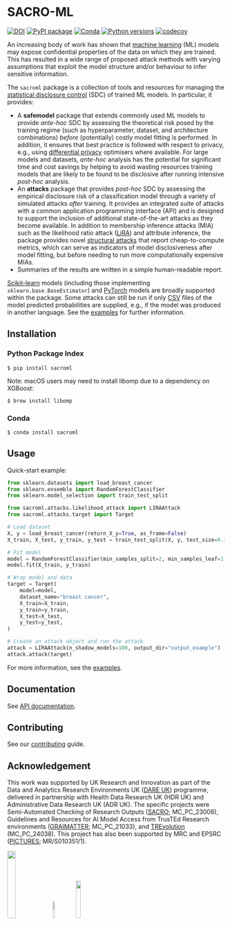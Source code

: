 # SACRO-ML

[![DOI](https://zenodo.org/badge/518801511.svg)](https://zenodo.org/badge/latestdoi/518801511)
[![PyPI package](https://img.shields.io/pypi/v/sacroml.svg)](https://pypi.org/project/sacroml)
[![Conda](https://img.shields.io/conda/vn/conda-forge/sacroml.svg)](https://github.com/conda-forge/sacroml-feedstock)
[![Python versions](https://img.shields.io/pypi/pyversions/sacroml.svg)](https://pypi.org/project/sacroml)
[![codecov](https://codecov.io/gh/AI-SDC/SACRO-ML/branch/main/graph/badge.svg?token=AXX2XCXUNU)](https://codecov.io/gh/AI-SDC/SACRO-ML)

An increasing body of work has shown that [machine learning](https://en.wikipedia.org/wiki/Machine_learning) (ML) models may expose confidential properties of the data on which they are trained. This has resulted in a wide range of proposed attack methods with varying assumptions that exploit the model structure and/or behaviour to infer sensitive information.

The `sacroml` package is a collection of tools and resources for managing the [statistical disclosure control](https://en.wikipedia.org/wiki/Statistical_disclosure_control) (SDC) of trained ML models. In particular, it provides:

* A **safemodel** package that extends commonly used ML models to provide *ante-hoc* SDC by assessing the theoretical risk posed by the training regime (such as hyperparameter, dataset, and architecture combinations) *before* (potentially) costly model fitting is performed. In addition, it ensures that best practice is followed with respect to privacy, e.g., using [differential privacy](https://en.wikipedia.org/wiki/Differential_privacy) optimisers where available. For large models and datasets, *ante-hoc* analysis has the potential for significant time and cost savings by helping to avoid wasting resources training models that are likely to be found to be disclosive after running intensive *post-hoc* analysis.
* An **attacks** package that provides *post-hoc* SDC by assessing the empirical disclosure risk of a classification model through a variety of simulated attacks *after* training. It provides an integrated suite of attacks with a common application programming interface (API) and is designed to support the inclusion of additional state-of-the-art attacks as they become available. In addition to membership inference attacks (MIA) such as the likelihood ratio attack ([LiRA](https://doi.org/10.1109/SP46214.2022.9833649)) and attribute inference, the package provides novel [structural attacks](https://arxiv.org/abs/2502.09396) that report cheap-to-compute metrics, which can serve as indicators of model disclosiveness after model fitting, but before needing to run more computationally expensive MIAs.
* Summaries of the results are written in a simple human-readable report.

[Scikit-learn](https://scikit-learn.org) models (including those implementing `sklearn.base.BaseEstimator`) and [PyTorch](https://pytorch.org) models are broadly supported within the package. Some attacks can still be run if only [CSV](https://en.wikipedia.org/wiki/Comma-separated_values) files of the model predicted probabilities are supplied, e.g., if the model was produced in another language. See the [examples](examples) for further information.

## Installation

### Python Package Index

```
$ pip install sacroml
```

Note: macOS users may need to install libomp due to a dependency on XGBoost:
```
$ brew install libomp
```

### Conda

```
$ conda install sacroml
```

## Usage

Quick-start example:

```python
from sklearn.datasets import load_breast_cancer
from sklearn.ensemble import RandomForestClassifier
from sklearn.model_selection import train_test_split

from sacroml.attacks.likelihood_attack import LIRAAttack
from sacroml.attacks.target import Target

# Load dataset
X, y = load_breast_cancer(return_X_y=True, as_frame=False)
X_train, X_test, y_train, y_test = train_test_split(X, y, test_size=0.3)

# Fit model
model = RandomForestClassifier(min_samples_split=2, min_samples_leaf=1)
model.fit(X_train, y_train)

# Wrap model and data
target = Target(
    model=model,
    dataset_name="breast cancer",
    X_train=X_train,
    y_train=y_train,
    X_test=X_test,
    y_test=y_test,
)

# Create an attack object and run the attack
attack = LIRAAttack(n_shadow_models=100, output_dir="output_example")
attack.attack(target)
```

For more information, see the [examples](examples/).

## Documentation

See [API documentation](https://ai-sdc.github.io/SACRO-ML/).

## Contributing

See our [contributing](CONTRIBUTING.md) guide.

## Acknowledgement

This work was supported by UK Research and Innovation as part of the Data and Analytics Research Environments UK ([DARE UK](https://dareuk.org.uk)) programme, delivered in partnership with Health Data Research UK (HDR UK) and Administrative Data Research UK (ADR UK). The specific projects were Semi-Automated Checking of Research Outputs ([SACRO](https://gtr.ukri.org/projects?ref=MC_PC_23006); MC_PC_23006), Guidelines and Resources for AI Model Access from TrusTEd Research environments ([GRAIMATTER](https://gtr.ukri.org/projects?ref=MC_PC_21033); MC_PC_21033), and [TREvolution](https://dareuk.org.uk/trevolution) (MC_PC_24038). This project has also been supported by MRC and EPSRC ([PICTURES](https://gtr.ukri.org/projects?ref=MR%2FS010351%2F1); MR/S010351/1).

<img src="docs/source/images/UK_Research_and_Innovation_logo.svg" width="20%" height="20%" padding=20/> <img src="docs/source/images/health-data-research-uk-hdr-uk-logo-vector.png" width="10%" height="10%" padding=20/> <img src="docs/source/images/logo_print.png" width="15%" height="15%" padding=20/>
